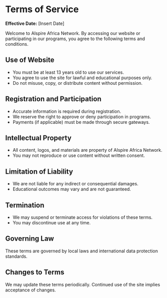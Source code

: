 # Terms of Service

**Effective Date:** [Insert Date]

Welcome to AIspire Africa Network. By accessing our website or participating in our programs, you agree to the following terms and conditions.

## Use of Website
- You must be at least 13 years old to use our services.
- You agree to use the site for lawful and educational purposes only.
- Do not misuse, copy, or distribute content without permission.

## Registration and Participation
- Accurate information is required during registration.
- We reserve the right to approve or deny participation in programs.
- Payments (if applicable) must be made through secure gateways.

## Intellectual Property
- All content, logos, and materials are property of AIspire Africa Network.
- You may not reproduce or use content without written consent.

## Limitation of Liability
- We are not liable for any indirect or consequential damages.
- Educational outcomes may vary and are not guaranteed.

## Termination
- We may suspend or terminate access for violations of these terms.
- You may discontinue use at any time.

## Governing Law
These terms are governed by local laws and international data protection standards.

## Changes to Terms
We may update these terms periodically. Continued use of the site implies acceptance of changes.

